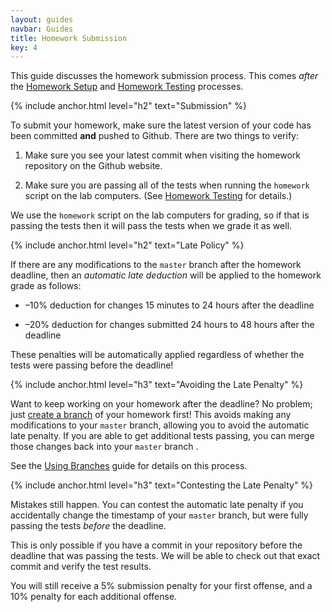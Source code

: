 ```yaml
---
layout: guides
navbar: Guides
title: Homework Submission
key: 4
---
```


This guide discusses the homework submission process. This comes *after* the [Homework Setup](homework-setup.html) and [Homework Testing](homework-testing.html) processes.

{% include anchor.html level="h2" text="Submission" %}

To submit your homework, make sure the latest version of your code has been committed **and** pushed to Github. There are two things to verify:

  1. Make sure you see your latest commit when visiting the homework repository on the Github website.

  2. Make sure you are passing all of the tests when running the `homework` script on the lab computers. (See [Homework Testing](homework-testing.html) for details.)

We use the `homework` script on the lab computers for grading, so if that is passing the tests then it will pass the tests when we grade it as well.

{% include anchor.html level="h2" text="Late Policy" %}

If there are any modifications to the `master` branch after the homework deadline, then an *automatic late deduction* will be applied to the homework grade as follows:

  - &ndash;10% deduction for changes 15 minutes to 24 hours after the deadline

  - &ndash;20% deduction for changes submitted 24 hours to 48 hours after the deadline

These penalties will be automatically applied regardless of whether the tests were passing before the deadline!

{% include anchor.html level="h3" text="Avoiding the Late Penalty" %}

Want to keep working on your homework after the deadline? No problem; just [create a branch](/guides/general/using-branches.html) of your homework first! This avoids making any modifications to your `master` branch, allowing you to avoid the automatic late penalty. If you are able to get additional tests passing, you can merge those changes back into your `master` branch .

See the [Using Branches](/guides/general/using-branches.html) guide for details on this process.

{% include anchor.html level="h3" text="Contesting the Late Penalty" %}

Mistakes still happen. You can contest the automatic late penalty if you accidentally change the timestamp of your `master` branch, but were fully passing the tests *before* the deadline.

This is only possible if you have a commit in your repository before the deadline that was passing the tests. We will be able to check out that exact commit and verify the test results.

You will still receive a 5% submission penalty for your first offense, and a 10% penalty for each  additional offense.
